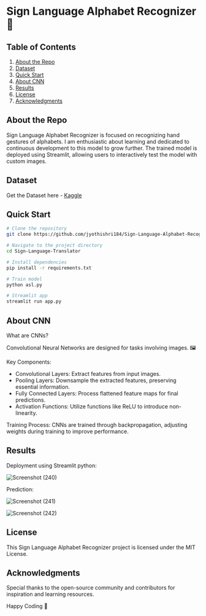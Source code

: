 # Sign Language Alphabet Recognizer 🤟

## Table of Contents
1. [About the Repo](#about-the-repo)
2. [Dataset](#Dataset)
3. [Quick Start](#quick-start)
4. [About CNN](#about-cnn)
5. [Results](#results)
6. [License](#license)
7. [Acknowledgments](#acknowledgments)

## About the Repo

Sign Language Alphabet Recognizer is focused on recognizing hand gestures of alphabets. I am enthusiastic about learning and dedicated to continuous development to this model to grow further. The trained model is deployed using Streamlit, allowing users to interactively test the model with custom images.

## Dataset

Get the Dataset here - [Kaggle](https://www.kaggle.com/datasets/ayuraj/american-sign-language-dataset)
  

## Quick Start

```bash
# Clone the repository
git clone https://github.com/jyothishri184/Sign-Language-Alphabet-Recognizer.git

# Navigate to the project directory
cd Sign-Language-Translator

# Install dependencies
pip install -r requirements.txt

# Train model
python asl.py

# Streamlit app
streamlit run app.py
```

## About CNN 

What are CNNs?

Convolutional Neural Networks are designed for tasks involving images. 🖼️

Key Components:

- Convolutional Layers: Extract features from input images.
- Pooling Layers: Downsample the extracted features, preserving essential information.
- Fully Connected Layers: Process flattened feature maps for final predictions.
- Activation Functions: Utilize functions like ReLU to introduce non-linearity.

Training Process:
CNNs are trained through backpropagation, adjusting weights during training to improve performance.

## Results

Deployment using Streamlit python: 

![Screenshot (240)](https://github.com/jyothishri184/Sign-Language-Alphabet-Recognizer/assets/106957211/24e09e15-65cb-475a-bba4-34484c938bb9)



Prediction: 

![Screenshot (241)](https://github.com/jyothishri184/Sign-Language-Alphabet-Recognizer/assets/106957211/90e41933-b461-4396-a425-ab48b04c849f)

![Screenshot (242)](https://github.com/jyothishri184/Sign-Language-Alphabet-Recognizer/assets/106957211/4e876abb-077d-4dc4-a861-1ea1ca3a2718)



## License
This Sign Language Alphabet Recognizer project is licensed under the MIT License.

## Acknowledgments

Special thanks to the open-source community and contributors for inspiration and learning resources.

Happy Coding 🚀

